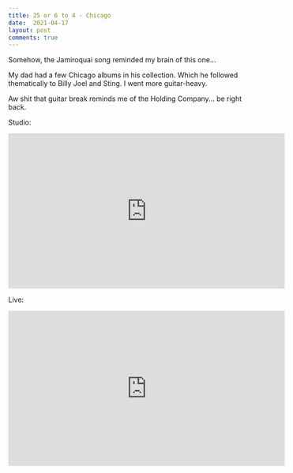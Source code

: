 ```yaml
---
title: 25 or 6 to 4 - Chicago
date:  2021-04-17
layout: post
comments: true
---
```

Somehow, the Jamiroquai song reminded my brain of this one...

My dad had a few Chicago albums in his collection. Which he followed thematically to Billy Joel and Sting. I went more guitar-heavy.

Aw shit that guitar break reminds me of the Holding Company... be right back.

Studio:
<iframe width="560" height="315" src="https://www.youtube.com/embed/iUAYeN3Rp2E" title="YouTube video player" frameborder="0" allow="accelerometer; autoplay; clipboard-write; encrypted-media; gyroscope; picture-in-picture" allowfullscreen></iframe>


Live:
<iframe width="560" height="315" src="https://www.youtube.com/embed/7uAUoz7jimg" title="YouTube video player" frameborder="0" allow="accelerometer; autoplay; clipboard-write; encrypted-media; gyroscope; picture-in-picture" allowfullscreen></iframe>
